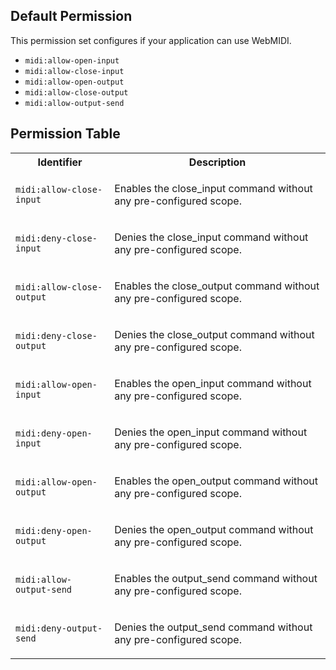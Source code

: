 ## Default Permission

This permission set configures if your
application can use WebMIDI.


- `midi:allow-open-input`
- `midi:allow-close-input`
- `midi:allow-open-output`
- `midi:allow-close-output`
- `midi:allow-output-send`

## Permission Table

<table>
<tr>
<th>Identifier</th>
<th>Description</th>
</tr>


<tr>
<td>

`midi:allow-close-input`

</td>
<td>

Enables the close_input command without any pre-configured scope.

</td>
</tr>

<tr>
<td>

`midi:deny-close-input`

</td>
<td>

Denies the close_input command without any pre-configured scope.

</td>
</tr>

<tr>
<td>

`midi:allow-close-output`

</td>
<td>

Enables the close_output command without any pre-configured scope.

</td>
</tr>

<tr>
<td>

`midi:deny-close-output`

</td>
<td>

Denies the close_output command without any pre-configured scope.

</td>
</tr>

<tr>
<td>

`midi:allow-open-input`

</td>
<td>

Enables the open_input command without any pre-configured scope.

</td>
</tr>

<tr>
<td>

`midi:deny-open-input`

</td>
<td>

Denies the open_input command without any pre-configured scope.

</td>
</tr>

<tr>
<td>

`midi:allow-open-output`

</td>
<td>

Enables the open_output command without any pre-configured scope.

</td>
</tr>

<tr>
<td>

`midi:deny-open-output`

</td>
<td>

Denies the open_output command without any pre-configured scope.

</td>
</tr>

<tr>
<td>

`midi:allow-output-send`

</td>
<td>

Enables the output_send command without any pre-configured scope.

</td>
</tr>

<tr>
<td>

`midi:deny-output-send`

</td>
<td>

Denies the output_send command without any pre-configured scope.

</td>
</tr>
</table>
